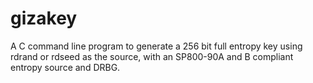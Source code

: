# gizakey
A C command line program to generate a 256 bit full entropy key using rdrand or rdseed as the source, with an SP800-90A and B compliant entropy source and DRBG.

